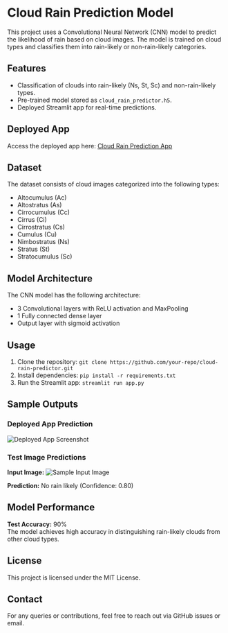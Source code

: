 <h1>Cloud Rain Prediction Model</h1>
    <p>
        This project uses a Convolutional Neural Network (CNN) model to predict the likelihood of rain based on cloud images. 
        The model is trained on cloud types and classifies them into rain-likely or non-rain-likely categories.
    </p>

<h2>Features</h2>
    <ul>
        <li>Classification of clouds into rain-likely (Ns, St, Sc) and non-rain-likely types.</li>
        <li>Pre-trained model stored as <code>cloud_rain_predictor.h5</code>.</li>
        <li>Deployed Streamlit app for real-time predictions.</li>
    </ul>
    <h2>Deployed App</h2>
    <p>
        Access the deployed app here: 
        <a href="https://weathervision.streamlit.app/" target="_blank">Cloud Rain Prediction App</a>
    </p>
    <h2>Dataset</h2>
    <p>
        The dataset consists of cloud images categorized into the following types:
    </p>
    <ul>
        <li>Altocumulus (Ac)</li>
        <li>Altostratus (As)</li>
        <li>Cirrocumulus (Cc)</li>
        <li>Cirrus (Ci)</li>
        <li>Cirrostratus (Cs)</li>
        <li>Cumulus (Cu)</li>
        <li>Nimbostratus (Ns)</li>
        <li>Stratus (St)</li>
        <li>Stratocumulus (Sc)</li>
    </ul>
    <h2>Model Architecture</h2>
    <p>The CNN model has the following architecture:</p>
    <ul>
        <li>3 Convolutional layers with ReLU activation and MaxPooling</li>
        <li>1 Fully connected dense layer</li>
        <li>Output layer with sigmoid activation</li>
    </ul>
    <h2>Usage</h2>
    <ol>
        <li>Clone the repository: <code>git clone https://github.com/your-repo/cloud-rain-predictor.git</code></li>
        <li>Install dependencies: <code>pip install -r requirements.txt</code></li>
        <li>Run the Streamlit app: <code>streamlit run app.py</code></li>
    </ol>
    <h2>Sample Outputs</h2>
    <h3>Deployed App Prediction</h3>
    <p>
        <img src="ouputsample/app.png/400x300" alt="Deployed App Screenshot">
    </p>


<h3>Test Image Predictions</h3>
    <p>
        <strong>Input Image:</strong>
        <img src="ouputsample/input.jpg/128x128" alt="Sample Input Image">
    </p>
    <p>
        <strong>Prediction:</strong> No rain likely (Confidence: 0.80)
    </p>


<h2>Model Performance</h2>
    <p>
        <strong>Test Accuracy:</strong> 90% <br>
        The model achieves high accuracy in distinguishing rain-likely clouds from other cloud types.
    </p>

<h2>License</h2>
    <p>
        This project is licensed under the MIT License.
    </p>

    
<h2>Contact</h2>
    <p>
        For any queries or contributions, feel free to reach out via GitHub issues or email.
    </p>
